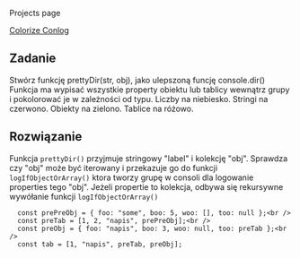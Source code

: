 Projects page

[Colorize Conlog](https://jurisportfolio.github.io/colorize-conlog/)

## Zadanie

Stwórz funkcję prettyDir(str, obj), jako ulepszoną funcję
console.dir() Funkcja ma wypisać wszystkie property obiektu lub tablicy
wewnątrz grupy i pokolorować je w zależności od typu. Liczby na
niebiesko. Stringi na czerwono. Obiekty na zielono. Tablice na różowo.

## Rozwiązanie

Funkcja <code>prettyDir()</code> przyjmuje stringowy "label" i kolekcję
"obj". Sprawdza czy "obj" może być iterowany i przekazuje go do funkcji
<code>logIfObjectOrArray()</code> ktora tworzy grupę w consoli dla
logowanie properties tego "obj". Jeżeli propertie to kolekcja, odbywa
się rekursywne wywółanie funkcji <code>logIfObjectOrArray()</code>

```
  const prePreObj = { foo: "some", boo: 5, woo: [], too: null };<br />
  const preTab = [1, 2, "napis", prePreObj];<br />
  const preObj = { foo: "napis", boo: 3, woo: null, too: preTab };<br />
  const tab = [1, "napis", preTab, preObj];
```
